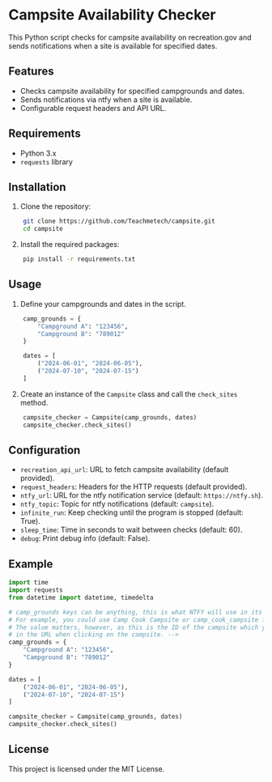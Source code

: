 
# Campsite Availability Checker

This Python script checks for campsite availability on recreation.gov and sends notifications when a site is available for specified dates.

## Features

- Checks campsite availability for specified campgrounds and dates.
- Sends notifications via ntfy when a site is available.
- Configurable request headers and API URL.

## Requirements

- Python 3.x
- `requests` library

## Installation

1. Clone the repository:
```bash
    git clone https://github.com/Teachmetech/campsite.git
    cd campsite
```
2. Install the required packages:
```bash
    pip install -r requirements.txt
```
## Usage

1. Define your campgrounds and dates in the script.

```python
    camp_grounds = {
        "Campground A": "123456",
        "Campground B": "789012"
    }

    dates = [
        ("2024-06-01", "2024-06-05"),
        ("2024-07-10", "2024-07-15")
    ]
```

2. Create an instance of the `Campsite` class and call the `check_sites` method.

```python
    campsite_checker = Campsite(camp_grounds, dates)
    campsite_checker.check_sites()
```

## Configuration

- `recreation_api_url`: URL to fetch campsite availability (default provided).
- `request_headers`: Headers for the HTTP requests (default provided).
- `ntfy_url`: URL for the ntfy notification service (default: `https://ntfy.sh`).
- `ntfy_topic`: Topic for ntfy notifications (default: `campsite`).
- `infinite_run`: Keep checking until the program is stopped (default: True).
- `sleep_time`: Time in seconds to wait between checks (default: 60).
- `debug`: Print debug info (default: False).

## Example

```python
import time
import requests
from datetime import datetime, timedelta

# camp_grounds keys can be anything, this is what NTFY will use in its message
# For example, you could use Camp Cook Campsite or camp_cook_campsite for the key
# The value matters, however, as this is the ID of the campsite which you can find
# in the URL when clicking on the campsite. -->
camp_grounds = {
    "Campground A": "123456",
    "Campground B": "789012"
}

dates = [
    ("2024-06-01", "2024-06-05"),
    ("2024-07-10", "2024-07-15")
]

campsite_checker = Campsite(camp_grounds, dates)
campsite_checker.check_sites()
```

## License

This project is licensed under the MIT License.
